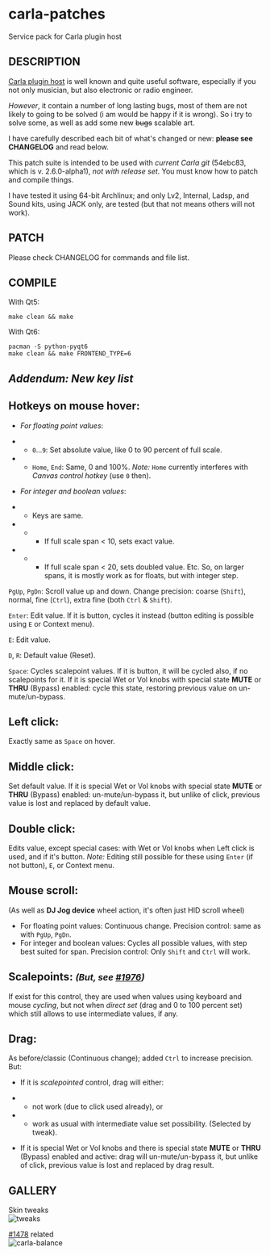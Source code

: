# carla-patches
Service pack for Carla plugin host

DESCRIPTION
-----------

[Carla plugin host](https://github.com/falkTX/Carla) is well known and quite useful software, especially if you not only musician, but also electronic or radio engineer. 

_However_, it contain a number of long lasting bugs, most of them are not likely to going to be solved (i am would be happy if it is wrong). So i try to solve some, as well as add some new <del>bugs</del> scalable art.

I have carefully described each bit of what's changed or new: **please see CHANGELOG** and read below.

This patch suite is intended to be used with _current Carla git_ (54ebc83, which is v. 2.6.0-alpha1), _not with release set_. You must know how to patch and compile things.

I have tested it using 64-bit Archlinux; and only Lv2, Internal, Ladsp, and Sound kits, using JACK only, are tested (but that not means others will not work).

PATCH
-----

Please check CHANGELOG for commands and file list.

COMPILE
-------
With Qt5:	
    
    make clean && make
    
With Qt6:	

    pacman -S python-pyqt6
    make clean && make FRONTEND_TYPE=6

_Addendum: New key list_
----------------------

Hotkeys on mouse hover:
---
* _For floating point values_:
- * `0`...`9`: Set absolute value, like 0 to 90 percent of full scale.
- * `Home`, `End`: Same, 0 and 100%. _Note:_ `Home` currently interferes with _Canvas control hotkey_ (use `0` then).
* _For integer and boolean values_:
- * Keys are same.
- * - If full scale span < 10, sets exact value.
- * - If full scale span < 20, sets doubled value. Etc. So, on larger spans, it is mostly work as for floats, but with integer step.

`PgUp`, `PgDn`: Scroll value up and down. Change precision: coarse (`Shift`), normal, fine (`Ctrl`), extra fine (both `Ctrl` & `Shift`).

`Enter`: Edit value. If it is button, cycles it instead (button editing is possible using `E` or Context menu).

`E`: Edit value.

`D`, `R`: Default value (Reset).

`Space`: Cycles scalepoint values. If it is button, it will be cycled also, if no scalepoints for it. If it is special Wet or Vol knobs with special state **MUTE** or **THRU** (Bypass) enabled: cycle this state, restoring previous value on un-mute/un-bypass.

Left click:
---
Exactly same as `Space` on hover.

Middle click:
---
Set default value. If it is special Wet or Vol knobs with special state **MUTE** or **THRU** (Bypass) enabled: un-mute/un-bypass it, but unlike of click, previous value is lost and replaced by default value.

Double click:
---
Edits value, except special cases: with Wet or Vol knobs when Left click is used, and if it's button. _Note:_ Editing still possible for these using `Enter` (if not button), `E`, or Context menu.

Mouse scroll:
---
(As well as **DJ Jog device** wheel action, it's often just HID scroll wheel)<br>
* For floating point values: 
Continuous change. Precision control: same as with `PgUp`, `PgDn`.
* For integer and boolean values: 
Cycles all possible values, with step best suited for span. Precision control: Only `Shift` and `Ctrl` will work.

Scalepoints: <small>_(But, see [#1976](https://github.com/falkTX/Carla/issues/1976))_</small>
---
If exist for this control, they are used when values using keyboard and mouse _cycling_, but not when _direct set_ (drag and 0 to 100 percent set) which still allows to use intermediate values, if any.

Drag: 
---
As before/classic (Continuous change); added `Ctrl` to increase precision. But:
* If it is _scalepointed_ control, drag will either:
- * not work (due to click used already), or
- * work as usual with intermediate value set possibility. (Selected by tweak).
* If it is special Wet or Vol knobs and there is special state **MUTE** or **THRU** (Bypass) enabled and active: drag will un-mute/un-bypass it, but unlike of click, previous value is lost and replaced by drag result.

GALLERY
-------

Skin tweaks<br>
![tweaks](https://github.com/user-attachments/assets/095bf6c0-ffda-4053-8b1c-ae6074f3f7a0)

[#1478](https://github.com/falkTX/Carla/issues/1478) related <br>
![carla-balance](https://github.com/user-attachments/assets/5c0f9ff2-67c6-4f0b-9b52-9f2ddae6c00b)




